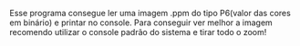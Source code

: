 Esse programa consegue ler uma imagem .ppm do tipo P6(valor das cores em binário) e printar no console.
Para conseguir ver melhor a imagem recomendo utilizar o console padrão do sistema e tirar todo o zoom!
